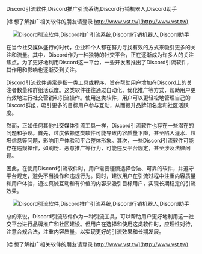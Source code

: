 Discord引流软件,Discord推广引流系统,Discord行销机器人,Discord助手

[😍想了解推广相关软件的朋友请登录 http://www.vst.tw](http://www.vst.tw)

 <center><img src="https://vst.tw/MP4/tuiguang/png/7.png" alt="Discord引流软件,Discord推广引流系统,Discord行销机器人,Discord助手"></center>

在当今社交媒体盛行的时代，企业和个人都在努力寻找有效的方式来吸引更多的关注和流量。其中，Discord作为一种独特的社交平台，正在逐渐成为许多人的关注焦点。为了更好地利用Discord这一平台，一些开发者推出了Discord引流软件，其作用和影响也逐渐受到关注。

Discord引流软件通常是指一类工具或程序，旨在帮助用户增加在Discord上的关注者数量和群组活跃度。这类软件往往通过自动化、优化推广等方式，帮助用户更有效地进行社交营销和引流操作。使用这类软件，用户可以更轻松地管理自己的Discord群组，吸引更多的目标用户参与互动，从而提升品牌知名度和社区活跃度。

然而，正如任何其他社交媒体引流工具一样，Discord引流软件也存在一些潜在的问题和争议。首先，过度依赖这类软件可能导致内容质量下降，甚至陷入灌水、垃圾信息等问题，影响用户体验和平台整体形象。其次，一些Discord引流软件可能存在违规操作，如刷粉、恶意推广等行为，可能违反平台规定，甚至涉及法律问题。

因此，在使用Discord引流软件时，用户需要谨慎选择合法、可靠的软件，并遵守平台规定，避免不当操作和违规行为。同时，建议用户在引流过程中注重内容质量和用户体验，通过真诚互动和有价值的内容来吸引目标用户，实现长期稳定的引流效果。

 <center><img src="https://vst.tw/MP4/tuiguang/png/1.png" alt="Discord引流软件,Discord推广引流系统,Discord行销机器人,Discord助手"></center>

总的来说，Discord引流软件作为一种引流工具，可以帮助用户更好地利用这一社交平台进行品牌推广和社区建设。但用户在选择和使用这类软件时，应理性对待，注意合规合法，注重内容质量，以实现更好的引流效果和长期发展。

[😍想了解推广相关软件的朋友请登录 http://www.vst.tw](http://www.vst.tw)



